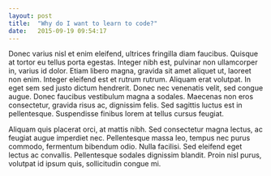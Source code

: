 ```yaml
---
layout: post
title:  "Why do I want to learn to code?"
date:   2015-09-19 09:54:17
---
```

Donec varius nisl et enim eleifend, ultrices fringilla diam faucibus. Quisque at tortor eu tellus porta egestas. Integer nibh est, pulvinar non ullamcorper in, varius id dolor. Etiam libero magna, gravida sit amet aliquet ut, laoreet non enim. Integer eleifend est et rutrum rutrum. Aliquam erat volutpat. In eget sem sed justo dictum hendrerit. Donec nec venenatis velit, sed congue augue. Donec faucibus vestibulum magna a sodales. Maecenas non eros consectetur, gravida risus ac, dignissim felis. Sed sagittis luctus est in pellentesque. Suspendisse finibus lorem at tellus cursus feugiat.

Aliquam quis placerat orci, at mattis nibh. Sed consectetur magna lectus, ac feugiat augue imperdiet nec. Pellentesque massa leo, tempus nec purus commodo, fermentum bibendum odio. Nulla facilisi. Sed eleifend eget lectus ac convallis. Pellentesque sodales dignissim blandit. Proin nisl purus, volutpat id ipsum quis, sollicitudin congue mi.

